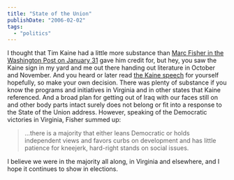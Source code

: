 ```yaml
---
title: "State of the Union"
publishDate: "2006-02-02"
tags: 
  - "politics"
---
```


I thought that Tim Kaine had a little more substance than [Marc Fisher in the Washington Post on January 31](http://blog.washingtonpost.com/rawfisher/2006/01/nervous_kaine_victorious_herri.html) gave him credit for, but hey, you saw the Kaine sign in my yard and me out there handing out literature in October and November. And you heard or later read [the Kaine speech](http://rawstory.com/news/2005/Excerpts_of_Democrats_counterState_of_Union_0131.html) for yourself hopefully, so make your own decision. There was plenty of substance if you know the programs and initiatives in Virginia and in other states that Kaine referenced. And a broad plan for getting out of Iraq with our faces still on and other body parts intact surely does not belong or fit into a response to the State of the Union address. However, speaking of the Democratic victories in Virginia, Fisher summed up:

> ...there is a majority that either leans Democratic or holds independent views and favors curbs on development and has little patience for kneejerk, hard-right stands on social issues.

I believe we were in the majority all along, in Virginia and elsewhere, and I hope it continues to show in elections.
